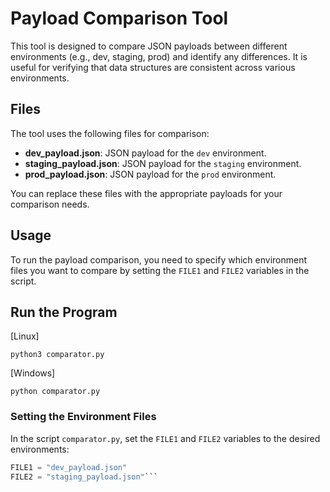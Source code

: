 # Payload Comparison Tool

This tool is designed to compare JSON payloads between different environments (e.g., dev, staging, prod) and identify any differences. It is useful for verifying that data structures are consistent across various environments.

## Files

The tool uses the following files for comparison:

- **dev_payload.json**: JSON payload for the `dev` environment.
- **staging_payload.json**: JSON payload for the `staging` environment.
- **prod_payload.json**: JSON payload for the `prod` environment.

You can replace these files with the appropriate payloads for your comparison needs.

## Usage

To run the payload comparison, you need to specify which environment files you want to compare by setting the `FILE1` and `FILE2` variables in the script.

## Run the Program
[Linux]
```
python3 comparator.py
```
[Windows]
```
python comparator.py
```
### Setting the Environment Files

In the script `comparator.py`, set the `FILE1` and `FILE2` variables to the desired environments:

```python
FILE1 = "dev_payload.json"
FILE2 = "staging_payload.json"```
```
